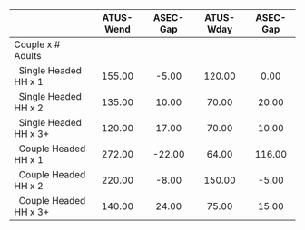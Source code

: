
|                      |    ATUS-Wend |     ASEC-Gap |    ATUS-Wday |     ASEC-Gap |
| -------------------- | :----------: | :----------: | :----------: | :----------: |
| Couple x # Adults    |              |              |              |              |
| &nbsp;&nbsp;Single Headed HH x 1 |       155.00 |        -5.00 |       120.00 |         0.00 |
| &nbsp;&nbsp;Single Headed HH x 2 |       135.00 |        10.00 |        70.00 |        20.00 |
| &nbsp;&nbsp;Single Headed HH x 3+ |       120.00 |        17.00 |        70.00 |        10.00 |
| &nbsp;&nbsp;Couple Headed HH x 1 |       272.00 |       -22.00 |        64.00 |       116.00 |
| &nbsp;&nbsp;Couple Headed HH x 2 |       220.00 |        -8.00 |       150.00 |        -5.00 |
| &nbsp;&nbsp;Couple Headed HH x 3+ |       140.00 |        24.00 |        75.00 |        15.00 |

